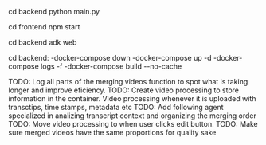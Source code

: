 cd backend
python main.py

cd frontend
npm start

cd backend
adk web

cd backend:
-docker-compose down
-docker-compose up -d
-docker-compose logs -f
-docker-compose build --no-cache

TODO: Log all parts of the merging videos function to spot what is taking longer and improve eficiency.
TODO: Create video processing to store information in the container. Video processing whenever it is uploaded with transctips, time stamps, metadata etc
TODO: Add following agent specialized in analizing transcript context and organizing the merging order
TODO: Move video processing to when user clicks edit button.
TODO: Make sure merged videos have the same proportions for quality sake
